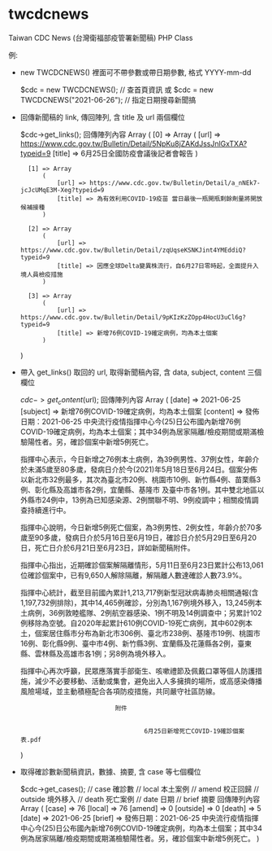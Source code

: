 # twcdcnews
Taiwan CDC News (台灣衛福部疫管署新聞稿) PHP Class

例:
* new TWCDCNEWS() 裡面可不帶參數或帶日期參數, 格式 YYYY-mm-dd


    $cdc = new TWCDCNEWS(); // 查首頁資訊
    或
    $cdc = new TWCDCNEWS("2021-06-26"); // 指定日期搜尋新聞搞

* 回傳新聞稿的 link, 傳回陣列, 含 title 及 url 兩個欄位


    $cdc->get_links(); 
    回傳陣列內容
    Array
    (
        [0] => Array
            (
                [url] => https://www.cdc.gov.tw/Bulletin/Detail/5NpKu8jZAKdJssJnlGxTXA?typeid=9
                [title] => 6月25日全國防疫會議後記者會報告
            )

        [1] => Array
            (
                [url] => https://www.cdc.gov.tw/Bulletin/Detail/a_nNEk7-jcJcUMqE3M-Xeg?typeid=9
                [title] => 為有效利用COVID-19疫苗 當日最後一瓶開瓶剩餘劑量將開放候補接種
            )

        [2] => Array
            (
                [url] => https://www.cdc.gov.tw/Bulletin/Detail/zqUqseKSNKJint4YMEddiQ?typeid=9
                [title] => 因應全球Delta變異株流行，自6月27日零時起，全面提升入境人員檢疫措施
            )

        [3] => Array
            (
                [url] => https://www.cdc.gov.tw/Bulletin/Detail/9pKIzKzZOpp4HocU3uCl6g?typeid=9
                [title] => 新增76例COVID-19確定病例，均為本土個案
            )

    )

* 帶入 get_links() 取回的 url, 取得新聞稿內容, 含 data, subject, content 三個欄位


    $cdc->get_content($url); 
    回傳陣列內容
    Array
    (
        [date] => 2021-06-25
        [subject] => 新增76例COVID-19確定病例，均為本土個案
        [content] => 發佈日期：2021-06-25 中央流行疫情指揮中心今(25)日公布國內新增76例COVID-19確定病例，均為本土個案；其中34例為居家隔離/檢疫期間或期滿檢驗陽性者。另，確診個案中新增5例死亡。

    指揮中心表示，今日新增之76例本土病例，為39例男性、37例女性，年齡介於未滿5歲至80多歲，發病日介於今(2021)年5月18日至6月24日。個案分佈以新北市32例最多，其次為臺北市20例、桃園市10例、新竹縣4例、苗栗縣3例、彰化縣及高雄市各2例，宜蘭縣、基隆市 及臺中市各1例。其中雙北地區以外縣市24例中，13例為已知感染源、2例關聯不明、9例疫調中；相關疫情調查持續進行中。

    指揮中心說明，今日新增5例死亡個案，為3例男性、2例女性，年齡介於70多歲至90多歲，發病日介於5月16日至6月19日，確診日介於5月29日至6月20日，死亡日介於6月21日至6月23日，詳如新聞稿附件。

    指揮中心指出，近期確診個案解隔離情形，5月11日至6月23日累計公布13,061位確診個案中，已有9,650人解除隔離，解隔離人數達確診人數73.9%。

    指揮中心統計，截至目前國內累計1,213,717例新型冠狀病毒肺炎相關通報(含1,197,732例排除)，其中14,465例確診，分別為1,167例境外移入，13,245例本土病例，36例敦睦艦隊、2例航空器感染、1例不明及14例調查中；另累計102例移除為空號。自2020年起累計610例COVID-19死亡病例，其中602例本土，個案居住縣市分布為新北市306例、臺北市238例、基隆市19例、桃園市16例、彰化縣9例、臺中市4例、新竹縣3例、宜蘭縣及花蓮縣各2例，臺東縣、雲林縣及高雄市各1例；另8例為境外移入。

    指揮中心再次呼籲，民眾應落實手部衛生、咳嗽禮節及佩戴口罩等個人防護措施，減少不必要移動、活動或集會，避免出入人多擁擠的場所，或高感染傳播風險場域，並主動積極配合各項防疫措施，共同嚴守社區防線。



                                附件


                                        6月25日新增死亡COVID-19確診個案表.pdf
    )

* 取得確診數新聞稿資訊，數據、摘要, 含 case 等七個欄位


    $cdc->get_cases();
    // case 確診數
    // local 本土案例
    // amend 校正回歸
    // outside 境外移入
    // death 死亡案例
    // date 日期
    // brief 摘要
    回傳陣列內容
    Array
    (
        [case] => 76
        [local] => 76
        [amend] => 0
        [outside] => 0
        [death] => 5
        [date] => 2021-06-25
        [brief] => 發佈日期：2021-06-25 中央流行疫情指揮中心今(25)日公布國內新增76例COVID-19確定病例，均為本土個案；其中34例為居家隔離/檢疫期間或期滿檢驗陽性者。另，確診個案中新增5例死亡。
    )
